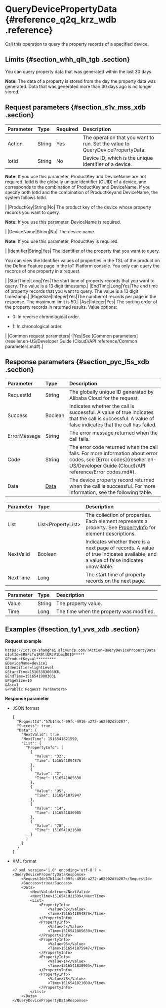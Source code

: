 # QueryDevicePropertyData {#reference_q2q_krz_wdb .reference}

Call this operation to query the property records of a specified device.

## Limits {#section_whh_qlh_tgb .section}

You can query property data that was generated within the last 30 days.

**Note:** The data of a property is stored from the day the property data was generated. Data that was generated more than 30 days ago is no longer stored.

## Request parameters {#section_s1v_mss_xdb .section}

|Parameter|Type|Required|Description|
|:--------|:---|:-------|:----------|
|Action|String|Yes|The operation that you want to run. Set the value to QueryDevicePropertyData.|
|IotId|String|No| Device ID, which is the unique identifier of a device.

 **Note:** If you use this parameter, ProductKey and DeviceName are not required. IotId is the globally unique identifier \(GUID\) of a device, and corresponds to the combination of ProductKey and DeviceName. If you specify both IotId and the combination of ProductKeyand DeviceName, the system follows IotId.

 |
|ProductKey|String|No| The product key of the device whose property records you want to query.

 **Note:** If you use this parameter, DeviceName is required.

 |
|DeviceName|String|No| The device name.

 **Note:** If you use this parameter, ProductKey is required.

 |
|Identifier|String|Yes| The identifier of the property that you want to query.

 You can view the Identifier values of properties in the TSL of the product on the Define Feature page in the IoT Platform console. You only can query the records of one property in a request.

 |
|StartTime|Long|Yes|The start time of property records that you want to query. The value is a 13 digit timestamp.|
|EndTime|Long|Yes|The end time of property records that you want to query. The value is a 13 digit timestamp.|
|PageSize|Integer|Yes|The number of records per page in the response. The maximum limit is 50.|
|Asc|Integer|Yes| The sorting order of the property records in returned results. Value options:

 -   0: In reverse chronological order.

-   1: In chronological order.


 |
|Common request parameters|-|Yes|See [Common parameters](reseller.en-US/Developer Guide (Cloud)/API reference/Common parameters.md#).|

## Response parameters {#section_pyc_l5s_xdb .section}

|Parameter|Type|Description|
|:--------|:---|:----------|
|RequestId|String|The globally unique ID generated by Alibaba Cloud for the request.|
|Success|Boolean|Indicates whether the call is successful. A value of true indicates that the call is successful. A value of false indicates that the call has failed.|
|ErrorMessage|String|The error message returned when the call fails.|
|Code|String|The error code returned when the call fails. For more information about error codes, see [Error codes](reseller.en-US/Developer Guide (Cloud)/API reference/Error codes.md#).|
|Data|[Data](#table_sdc_7592_xdb)|The device property record returned when the call is successful. For more information, see the following table.|

|Parameter|Type|Description|
|:--------|:---|:----------|
|List|List<PropertyList\>|The collection of properties. Each element represents a property. See [PropertyInfo](#table_z2b_7593_xdb) for element descriptions.|
|NextValid|Boolean|Indicates whether there is a next page of records. A value of true indicates available, and a value of false indicates unavailable.|
|NextTime|Long|The start time of property records on the next page.|

|Parameter|Type|Description|
|:--------|:---|:----------|
|Value|String|The property value.|
|Time|Long|The time when the property was modified.|

## Examples {#section_ty1_vvs_xdb .section}

**Request example**

```
https://iot.cn-shanghai.aliyuncs.com/?Action=QueryDevicePropertyData
&IotId=SR8FiTu1R9tlUR2V1bmi0010*****
&ProductKey=al*********
&DeviceName=device1
&Identifier=lightLevel
&StartTime=1516538300303L
&EndTime=1516541900303L
&PageSize=10
&Asc=1
&<Public Request Parameters>
```

**Response parameter**

-   JSON format

    ```
    {
      "RequestId":"57b144cf-09fc-4916-a272-a62902d5b207",
      "Success": true,
      "Data": {
        "NextValid": true,
        "NextTime": 1516541821599,
        "List": {
          "PropertyInfo": [
            {
              "Value": "32",
              "Time": 1516541894876
            },
            {
              "Value": "2",
              "Time": 1516541885630
            },
            {
              "Value": "95",
              "Time": 1516541875947
            },
            {
              "Value": "14",
              "Time": 1516541830905
            },
            {
              "Value": "78",
              "Time": 1516541821600
            }
          ]
        }
      }
    }
    ```

-   XML format

    ```
    <? xml version='1.0' encoding='utf-8'? >
    <QueryDevicePropertyDataResponse>
        <RequestId>57b144cf-09fc-4916-a272-a62902d5b207</RequestId>
        <Success>true</Success>
        <Data>
            <NextValid>true</NextValid>
            <NextTime>1516541821599</NextTime>
            <List>
                <PropertyInfo>
                    <Value>32</Value>
                    <Time>1516541894876</Time>
                </PropertyInfo>
                <PropertyInfo>
                    <Value>2</Value>
                    <Time>1516541885630</Time>
                </PropertyInfo>
                <PropertyInfo>
                    <Value>95</Value>
                    <Time>1516541875947</Time>
                </PropertyInfo>
                <PropertyInfo>
                    <Value>14</Value>
                    <Time>1516541830905</Time>
                </PropertyInfo>
                <PropertyInfo>
                    <Value>78</Value>
                    <Time>1516541821600</Time>
                </PropertyInfo>
            </List>
        </Data>
    </QueryDevicePropertyDataResponse>
    ```


